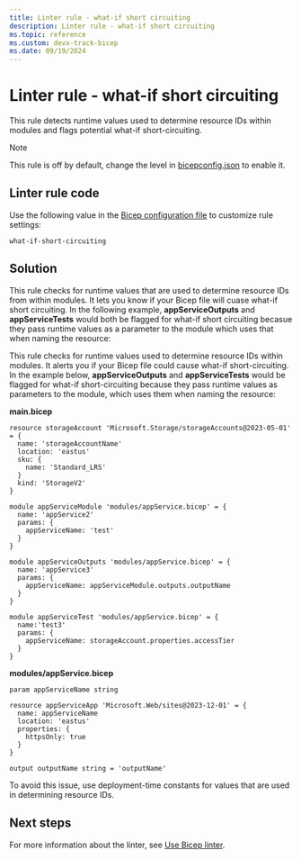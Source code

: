 ```yaml
---
title: Linter rule - what-if short circuiting
description: Linter rule - what-if short circuiting
ms.topic: reference
ms.custom: devx-track-bicep
ms.date: 09/19/2024
---
```


# Linter rule - what-if short circuiting

This rule detects runtime values used to determine resource IDs within modules and flags potential what-if short-circuiting.

> [!NOTE]
> This rule is off by default, change the level in [bicepconfig.json](./bicep-config-linter.md) to enable it.

## Linter rule code

Use the following value in the [Bicep configuration file](bicep-config-linter.md) to customize rule settings:

`what-if-short-circuiting`

## Solution

This rule checks for runtime values that are used to determine resource IDs from within modules. It lets you know if your Bicep file will cuase what-if short circuiting. In the following example, **appServiceOutputs** and **appServiceTests** would both be flagged for what-if short circuiting becasue they pass runtime values as a parameter to the module which uses that when naming the resource:

This rule checks for runtime values used to determine resource IDs within modules. It alerts you if your Bicep file could cause what-if short-circuiting. In the example below, **appServiceOutputs** and **appServiceTests** would be flagged for what-if short-circuiting because they pass runtime values as parameters to the module, which uses them when naming the resource:

**main.bicep**

```bicep
resource storageAccount 'Microsoft.Storage/storageAccounts@2023-05-01' = {
  name: 'storageAccountName'
  location: 'eastus'
  sku: {
    name: 'Standard_LRS'
  }
  kind: 'StorageV2'
}

module appServiceModule 'modules/appService.bicep' = {
  name: 'appService2'
  params: {
    appServiceName: 'test'
  }
}

module appServiceOutputs 'modules/appService.bicep' = {
  name: 'appService3'
  params: {
    appServiceName: appServiceModule.outputs.outputName
  }
}

module appServiceTest 'modules/appService.bicep' = {
  name:'test3'
  params: {
    appServiceName: storageAccount.properties.accessTier
  }
}
```

**modules/appService.bicep**

```bicep
param appServiceName string

resource appServiceApp 'Microsoft.Web/sites@2023-12-01' = {
  name: appServiceName
  location: 'eastus'
  properties: {
    httpsOnly: true
  }
}

output outputName string = 'outputName'
```

To avoid this issue, use deployment-time constants for values that are used in determining resource IDs.

## Next steps

For more information about the linter, see [Use Bicep linter](./linter.md).
